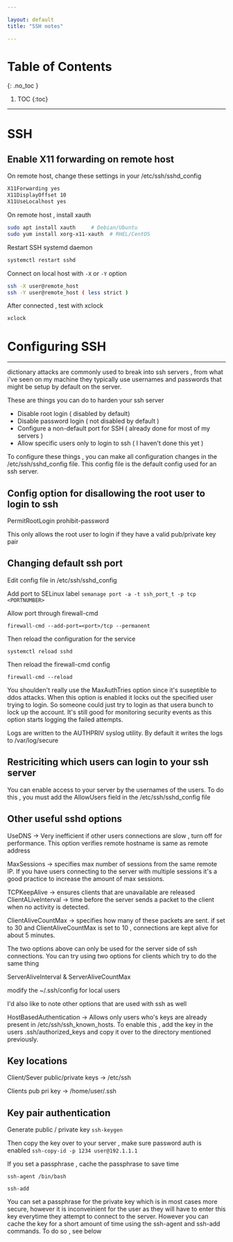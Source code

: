 ```yaml
---

layout: default
title: "SSH notes"

---
```


# Table of Contents  
{: .no_toc }

1. TOC 
{:toc}

---


# SSH 


## **Enable X11 forwarding on remote host**

On remote host, change these settings in your /etc/ssh/sshd\_config

```bash
X11Forwarding yes
X11DisplayOffset 10
X11UseLocalhost yes
```


On remote host , install xauth 

```bash
sudo apt install xauth     # Debian/Ubuntu
sudo yum install xorg-x11-xauth  # RHEL/CentOS
```

Restart SSH systemd daemon 

```bash
systemctl restart sshd
```

Connect on local host with `-X` or `-Y` option 

```bash
ssh -X user@remote_host
ssh -Y user@remote_host ( less strict )
```

After connected , test with xclock 

```bash
xclock
```

# Configuring SSH 
---

dictionary attacks are commonly used to break into ssh servers , from what i've seen on my machine they typically use usernames and passwords that might be setup by default on the server. 

These are things you can do to harden your ssh server 
- Disable root login ( disabled by default) 
- Disable password login ( not disabled by default ) 
- Configure a non-default port for SSH  ( already done for most of my servers )
- Allow specific users only to login to ssh ( I haven't done this yet )


To configure these things , you can make all configuration changes in the /etc/ssh/sshd_config file. This config file is the default config used for an ssh server.

## Config option for disallowing the root user to login to ssh 

PermitRootLogin prohibit-password 

This only allows the root user to login if they have a valid pub/private key pair 


## Changing default ssh port 

Edit config file in /etc/ssh/sshd_config 

Add port to SELinux label 
`semanage port -a -t ssh_port_t -p tcp <PORTNUMBER>`

Allow port through firewall-cmd 

`firewall-cmd --add-port=<port>/tcp --permanent `

Then reload the configuration for the service 

`systemctl reload sshd`


Then reload the firewall-cmd config 

`firewall-cmd --reload`

You shoulden't really use the MaxAuthTries option since it's suseptible to ddos attacks. When this option is enabled it locks out the specified user trying to login. So someone could just try to login as that usera bunch to lock up the account. It's still good for monitoring security events as this option starts logging the failed attempts. 

Logs are written to the AUTHPRIV syslog utility. By default it writes the logs to /var/log/secure

## Restriciting which users can login to your ssh server 

You can enable access to your server by the usernames of the users. To do this , you must add the AllowUsers field in the /etc/ssh/sshd_config file 

## Other useful sshd options 

UseDNS -> Very inefficient if other users connections are slow , turn off for performance. This option verifies remote hostname is same as remote address 

MaxSessions -> specifies max number of sessions from the same remote IP. If you have users connecting to the server with multiple sessions it's a good practice to increase the amount of max sessions.  

TCPKeepAlive -> ensures clients that are unavailable are released 
ClientALiveInterval -> time before the server sends a packet to the client when no activity is detected. 

ClientAliveCountMax -> specifies how many of these packets are sent. if set to 30 and ClientAliveCountMax is set to 10 , connections are kept alive for about 5 minutes. 

The two options above can only be used for the server side of ssh connections. 
You can try using two options for clients which try to do the same thing 

ServerAliveInterval & ServerAliveCountMax 

modify the ~/.ssh/config for local users 

I'd also like to note other options that are used with ssh as well 

HostBasedAuthentication -> Allows only users who's keys are already present in /etc/ssh/ssh_known_hosts. To enable this , add the key in the users .ssh/authorized_keys and copy it over to the directory mentioned previously.


## Key locations 

Client/Sever public/private keys -> /etc/ssh

Clients pub pri key -> /home/user/.ssh

## Key pair authentication 

Generate public / private key 
`ssh-keygen`

Then copy the key over to your server , make sure password auth is enabled 
`ssh-copy-id -p 1234 user@192.1.1.1`

If you set a passphrase , cache the passphrase to save time 

`ssh-agent /bin/bash`

`ssh-add`

You can set a passphrase for the private key which is in most cases more secure, however it is inconveinient for the user as they will have to enter this key everytime they attempt to connect to the server. However you can cache the key for a short amount of time using the ssh-agent and ssh-add commands. To do so , see below 

